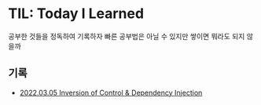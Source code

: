 # TIL:  Today I Learned
공부한 것들을 정독하여 기록하자 빠른 공부법은 아닐 수 있지만 쌓이면 뭐라도 되지 않을까
## 기록
- [2022.03.05 Inversion of Control & Dependency Injection](https://github.com/zziznho/TIL/blob/main/spring5/IoC_DI.md)